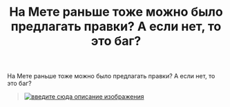 ﻿---
title: "На Mете раньше тоже можно было предлагать правки? А если нет, то это баг?"
se.owner.user_id: 337540
se.owner.display_name: "Victor VosMottor"
se.owner.link: "https://ru.meta.stackoverflow.com/users/337540/victor-vosmottor"
se.link: "https://ru.meta.stackoverflow.com/questions/10045/%d0%9d%d0%b0-m%d0%b5%d1%82%d0%b5-%d1%80%d0%b0%d0%bd%d1%8c%d1%88%d0%b5-%d1%82%d0%be%d0%b6%d0%b5-%d0%bc%d0%be%d0%b6%d0%bd%d0%be-%d0%b1%d1%8b%d0%bb%d0%be-%d0%bf%d1%80%d0%b5%d0%b4%d0%bb%d0%b0%d0%b3%d0%b0%d1%82%d1%8c-%d0%bf%d1%80%d0%b0%d0%b2%d0%ba%d0%b8-%d0%90-%d0%b5%d1%81%d0%bb%d0%b8-%d0%bd%d0%b5%d1%82-%d1%82%d0%be-%d1%8d%d1%82%d0%be-%d0%b1%d0%b0%d0%b3"
se.question_id: 10045
se.post_type: question
---
<p>На Мете раньше тоже можно было предлагать правки? А если нет, то это баг?</p>

<blockquote>
  <p><a href="https://i.stack.imgur.com/tjHzC.png" rel="nofollow noreferrer"><img src="https://i.stack.imgur.com/tjHzC.png" alt="введите сюда описание изображения"></a></p>
</blockquote>
